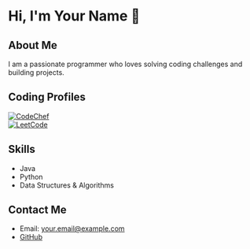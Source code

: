 # Hi, I'm Your Name 👋

## About Me
I am a passionate programmer who loves solving coding challenges and building projects.

## Coding Profiles

[![CodeChef](https://img.shields.io/badge/CodeChef-pavan888532-3178C6?style=for-the-badge&logo=codechef&logoColor=white)](https://www.codechef.com/users/pavan888532)  
[![LeetCode](https://img.shields.io/badge/LeetCode-golipavan888-FFA116?style=for-the-badge&logo=leetcode&logoColor=white)](https://leetcode.com/golipavan888)  

## Skills
- Java
- Python
- Data Structures & Algorithms

## Contact Me
- Email: your.email@example.com
- [GitHub](https://github.com/YourUsername)

